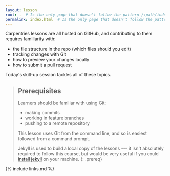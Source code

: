 ```yaml
---
layout: lesson
root: .  # Is the only page that doesn't follow the pattern /:path/index.html
permalink: index.html  # Is the only page that doesn't follow the pattern /:path/index.html
---
```

Carpentries lessons are all hosted on GitHub, and contributing to them requires familiarity with:
- the file structure in the repo (which files should you edit)
- tracking changes with Git
- how to preview your changes locally
- how to submit a pull request

Today's skill-up session tackles all of these topics.


> ## Prerequisites
>
> Learners should be familiar with using Git:
> - making commits
> - working in feature branches
> - pushing to a remote repository
>
> This lesson uses Git from the command line, and so is easiest followed from a command prompt.
>
> Jekyll is used to build a local copy of the lessons --- it isn't absolutely required to follow
> this course, but would be very useful if you could [install jekyll] on your machine.
{: .prereq}

[install jekyll]: http://carpentries.github.io/lesson-example/setup.html#optional-jekyll-setup-for-lesson-development

{% include links.md %}
